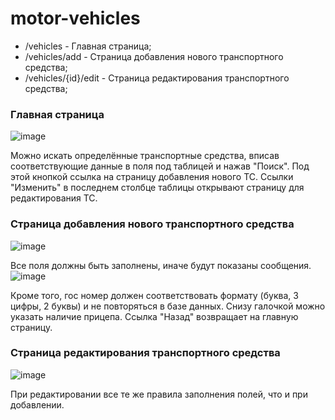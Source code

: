 # motor-vehicles

* /vehicles - Главная страница;
* /vehicles/add - Страница добавления нового транспортного средства;
* /vehicles/{id}/edit - Страница редактирования транспортного средства;

### Главная страница
![image](https://github.com/Elizaveta9/motor-vehicles/assets/77570081/69227ab3-523f-44a6-ac64-8474992e5e39)

Можно искать определённые транспортные средства, вписав соответствующие данные в поля под таблицей и нажав "Поиск". 
Под этой кнопкой ссылка на страницу добавления нового ТС. Ссылки "Изменить" в последнем столбце таблицы открывают страницу для редактирования ТС. 

### Страница добавления нового транспортного средства
![image](https://github.com/Elizaveta9/motor-vehicles/assets/77570081/ad56b623-42c5-40aa-b22a-6bc582807f30)

Все поля должны быть заполнены, иначе будут показаны сообщения. 
![image](https://github.com/Elizaveta9/motor-vehicles/assets/77570081/9c76e8dc-6f8d-4b43-9f03-db7e5c1e4e00)

Кроме того, гос номер должен соответствовать формату (буква, 3 цифры, 2 буквы) и не повторяться в базе данных. Снизу галочкой можно указать наличие прицепа. Ссылка "Назад" возвращает на главную страницу.

### Страница редактирования транспортного средства
![image](https://github.com/Elizaveta9/motor-vehicles/assets/77570081/05c37916-4614-472c-b1e1-d79125f478ab)

При редактировании все те же правила заполнения полей, что и при добавлении.
